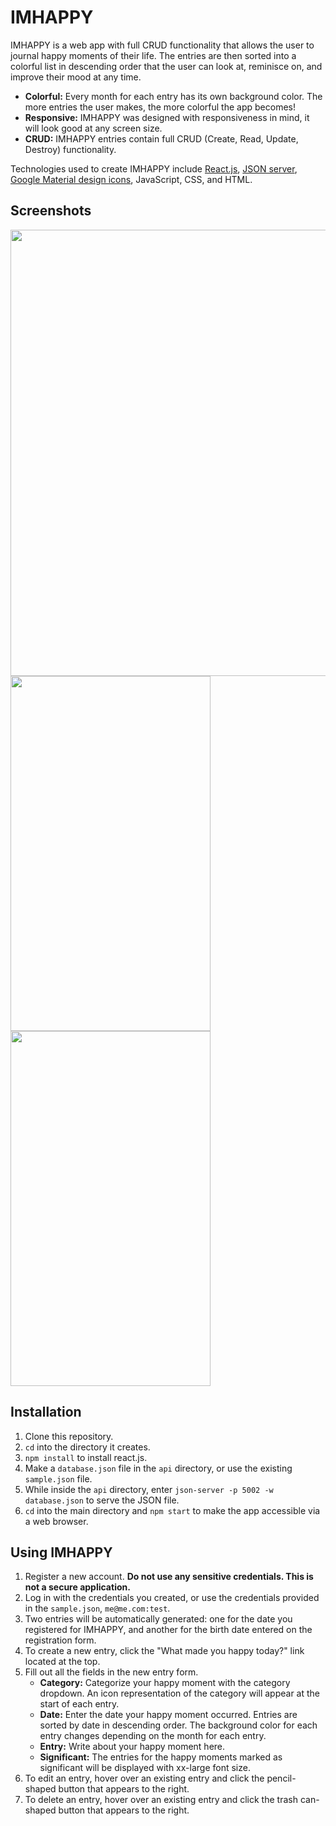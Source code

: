# IMHAPPY
IMHAPPY is a web app with full CRUD functionality that allows the user to journal happy moments of their life. The entries are then sorted into a colorful list in descending order that the user can look at, reminisce on, and improve their mood at any time.

* **Colorful:** Every month for each entry has its own background color. The more entries the user makes, the more colorful the app becomes!
* **Responsive:** IMHAPPY was designed with responsiveness in mind, it will look good at any screen size.
* **CRUD:** IMHAPPY entries contain full CRUD (Create, Read, Update, Destroy) functionality.

Technologies used to create IMHAPPY include [React.js](https://github.com/facebook/create-react-app), [JSON server](https://github.com/typicode/json-server), [Google Material design icons](https://github.com/google/material-design-icons), JavaScript, CSS, and HTML.

## Screenshots
<img src="https://raw.githubusercontent.com/chrismccolgan/imhappy/master/public/readmeimg1.png" width=768px height=714px><img src="https://raw.githubusercontent.com/chrismccolgan/imhappy/master/public/readmeimg3.png" width=320px height=568px> <img src="https://raw.githubusercontent.com/chrismccolgan/imhappy/master/public/readmeimg2.png" width=320px height=568px>
 
## Installation
1. Clone this repository.
1. `cd` into the directory it creates.
1. `npm install` to install react.js.
1. Make a `database.json` file in the `api` directory, or use the existing `sample.json` file.
1. While inside the `api` directory, enter `json-server -p 5002 -w database.json` to serve the JSON file.
1. `cd` into the main directory and `npm start` to make the app accessible via a web browser.
 
## Using IMHAPPY
1. Register a new account. **Do not use any sensitive credentials. This is not a secure application.**
1. Log in with the credentials you created, or use the credentials provided in the `sample.json`, `me@me.com:test`.
1. Two entries will be automatically generated: one for the date you registered for IMHAPPY, and another for the birth date entered on the registration form.
1. To create a new entry, click the "What made you happy today?" link located at the top.
1. Fill out all the fields in the new entry form.
    * **Category:** Categorize your happy moment with the category dropdown. An icon representation of the category will appear at the start of each entry.
    * **Date:** Enter the date your happy moment occurred. Entries are sorted by date in descending order. The background color for each entry changes depending on the month for each entry.
    * **Entry:** Write about your happy moment here.
    * **Significant:** The entries for the happy moments marked as significant will be displayed with xx-large font size.
1. To edit an entry, hover over an existing entry and click the pencil-shaped button that appears to the right.
1. To delete an entry, hover over an existing entry and click the trash can-shaped button that appears to the right.
